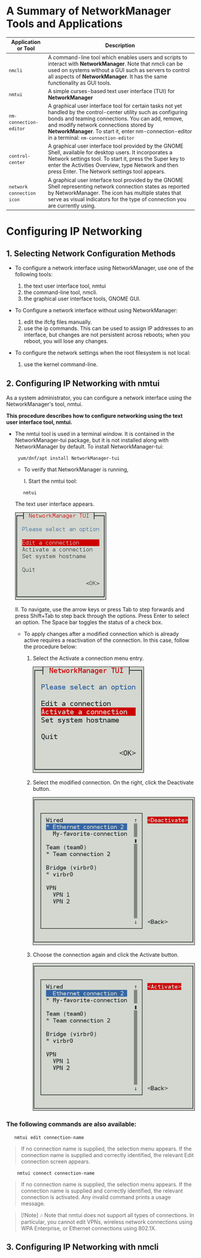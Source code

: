 # A Summary of NetworkManager Tools and Applications

| Application or Tool | Description |
| --- | --- |
| `nmcli ` |A command-line tool which enables users and scripts to interact with **NetworkManager**. Note that nmcli can be used on systems without a GUI such as servers to control all aspects of **NetworkManager**. It has the same functionality as GUI tools. |
| `nmtui ` | A simple curses-based text user interface (TUI) for **NetworkManager** |
|`nm-connection-editor`|A graphical user interface tool for certain tasks not yet handled by the control-center utility such as configuring bonds and teaming connections. You can add, remove, and modify network connections stored by **NetworkManager**. To start it, enter nm-connection-editor in a terminal: ``` nm-connection-editor ``` |
|`control-center`|A graphical user interface tool provided by the GNOME Shell, available for desktop users. It incorporates a Network settings tool. To start it, press the Super key to enter the Activities Overview, type Network and then press Enter. The Network settings tool appears.|
|`network connection icon`|A graphical user interface tool provided by the GNOME Shell representing network connection states as reported by NetworkManager. The icon has multiple states that serve as visual indicators for the type of connection you are currently using.|

# Configuring IP Networking
## 1. Selecting Network Configuration Methods
 + To configure a network interface using NetworkManager, use one of the following tools:
    1. the text user interface tool, nmtui
    2. the command-line tool, nmcli.
    3. the graphical user interface tools, GNOME GUI.

+ To Configure a network interface without using NetworkManager:
   1. edit the ifcfg files manually.
   2. use the ip commands. This can be used to assign IP addresses to an interface, but changes are not persistent across reboots; when you reboot, you will lose any changes.
+ To configure the network settings when the root filesystem is not local:
  1. use the kernel command-line.
## 2. Configuring IP Networking with nmtui

As a system administrator, you can configure a network interface using the NetworkManager's tool, nmtui.

**This procedure describes how to configure networking using the text user interface tool, nmtui.**
- The nmtui tool is used in a terminal window. It is contained in the NetworkManager-tui package, but it is not installed along with NetworkManager by default. To install NetworkManager-tui:
  ```
   yum/dnf/apt install NetworkManager-tui
  ```
  - To verify that NetworkManager is running,
    
    I. Start the nmtui tool:
  ```
     nmtui
  ```
  The text user interface appears.
  
  ![The NetworkManager Text User Interface starting menu.](The%20NetworkManager%20Text%20User%20Interface%20starting%20menu.png)
  
    II. To navigate, use the arrow keys or press Tab to step forwards and press Shift+Tab to step back through the options. Press Enter to select an option. The Space bar toggles the status of a check box.

  - To apply changes after a modified connection which is already active requires a reactivation of the connection. In this case, follow the procedure below:
    1. Select the Activate a connection menu entry.
        
       ![nmtui_Activate_a_Connection.png.](nmtui_Activate_a_Connection.png)
       
    2. Select the modified connection. On the right, click the Deactivate button.
     
       ![nmtui_Deactivate_a_Modified_Connection.png](nmtui_Deactivate_a_Modified_Connection.png)
       
    3. Choose the connection again and click the Activate button.
       
       ![nmtui_Activate_a_Modified_Connection.png](nmtui_Activate_a_Modified_Connection.png)

### The following commands are also available:

  ```
     nmtui edit connection-name
  ```

> If no connection name is supplied, the selection menu appears. If the connection name is supplied and correctly identified, the relevant Edit connection screen appears.

 ```
     nmtui connect connection-name
  ```
> If no connection name is supplied, the selection menu appears. If the connection name is supplied and correctly identified, the relevant connection is activated. Any invalid command prints a usage message.

>[!Note] 🎶 Note that nmtui does not support all types of connections. In particular, you cannot edit VPNs, wireless network connections using WPA Enterprise, or Ethernet connections using 802.1X.

## 3. Configuring IP Networking with nmcli
